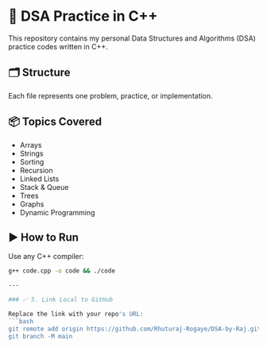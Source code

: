 # 🧠 DSA Practice in C++

This repository contains my personal Data Structures and Algorithms (DSA) practice codes written in C++.

## 🗂 Structure

Each file represents one problem, practice, or implementation.

## 📦 Topics Covered
- Arrays
- Strings
- Sorting
- Recursion
- Linked Lists
- Stack & Queue
- Trees
- Graphs
- Dynamic Programming

## ▶ How to Run
Use any C++ compiler:
```bash
g++ code.cpp -o code && ./code

---

### ✅ 5. Link Local to GitHub

Replace the link with your repo's URL:
```bash
git remote add origin https://github.com/Rhuturaj-Rogaye/DSA-by-Raj.git
git branch -M main
